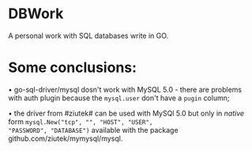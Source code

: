 # DBWork
A personal work with SQL databases write in GO.

# Some conclusions:
• go-sql-driver/mysql dosn't work with MySQL 5.0 - there are problems with auth plugin because the <code>mysql.user</code> don't have a <code>pugin</code> column;

• the driver from #ziutek# can be used with MySQl 5.0 but only in <i>native</i> form <code>mysql.New("tcp", "", "HOST", "USER", "PASSWORD", "DATABASE")</code> available with the package github.com/ziutek/mymysql/mysql.
